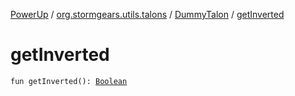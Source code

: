 [PowerUp](../../index.md) / [org.stormgears.utils.talons](../index.md) / [DummyTalon](index.md) / [getInverted](./get-inverted.md)

# getInverted

`fun getInverted(): `[`Boolean`](https://kotlinlang.org/api/latest/jvm/stdlib/kotlin/-boolean/index.html)